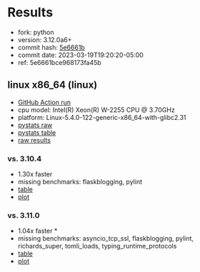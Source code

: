 # Results

- fork: python
- version: 3.12.0a6+
- commit hash: [5e6661b](https://github.com/python/cpython/commit/5e6661b)
- commit date: 2023-03-19T19:20:20-05:00
- ref: 5e6661bce968173fa45b

## linux x86_64 (linux)

- [GitHub Action run](https://github.com/faster-cpython/benchmarking/actions/runs/4471382913)
- cpu model: Intel(R) Xeon(R) W-2255 CPU @ 3.70GHz
- platform: Linux-5.4.0-122-generic-x86_64-with-glibc2.31
- [pystats raw](bm-20230319-linux-x86_64-python-5e6661bce968173fa45b-3.12.0a6%2B-5e6661b-pystats.json)
- [pystats table](bm-20230319-linux-x86_64-python-5e6661bce968173fa45b-3.12.0a6%2B-5e6661b-pystats.md)
- [raw results](bm-20230319-linux-x86_64-python-5e6661bce968173fa45b-3.12.0a6%2B-5e6661b.json)

### vs. 3.10.4

- 1.30x faster
- missing benchmarks: flaskblogging, pylint
- [table](bm-20230319-linux-x86_64-python-5e6661bce968173fa45b-3.12.0a6%2B-5e6661b-vs-3.10.4.md)
- [plot](bm-20230319-linux-x86_64-python-5e6661bce968173fa45b-3.12.0a6%2B-5e6661b-vs-3.10.4.png)

### vs. 3.11.0

- 1.04x faster \*
- missing benchmarks: asyncio_tcp_ssl, flaskblogging, pylint, richards_super, tomli_loads, typing_runtime_protocols
- [table](bm-20230319-linux-x86_64-python-5e6661bce968173fa45b-3.12.0a6%2B-5e6661b-vs-3.11.0.md)
- [plot](bm-20230319-linux-x86_64-python-5e6661bce968173fa45b-3.12.0a6%2B-5e6661b-vs-3.11.0.png)

